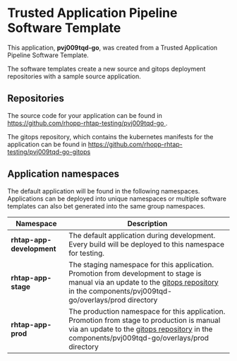 # Trusted Application Pipeline Software Template

This application, **pvj009tqd-go**, was created from a Trusted Application Pipeline Software Template.

The software templates create a new source and gitops deployment repositories with a sample source application. 

## Repositories

The source code for your application can be found in [https://github.com/rhopp-rhtap-testing/pvj009tqd-go ](https://github.com/rhopp-rhtap-testing/pvj009tqd-go ).
 
The gitops repository, which contains the kubernetes manifests for the application can be found in 
[https://github.com/rhopp-rhtap-testing/pvj009tqd-go-gitops ](https://github.com/rhopp-rhtap-testing/pvj009tqd-go-gitops ) 

## Application namespaces 

The default application will be found in the following namespaces. Applications can be deployed into unique namespaces or multiple software templates can also bet generated into the same group namespaces.  

|  Namespace   |  Description   |  
| -------- | -------- |   
| **rhtap-app-development** | The default application during development. Every build will be deployed to this namespace for testing. | 
| **rhtap-app-stage** | The staging namespace for this application. Promotion from development to stage is manual via an update to the [gitops repository](https://github.com/rhopp-rhtap-testing/pvj009tqd-go-gitops ) in the components/pvj009tqd-go/overlays/prod directory |  
| **rhtap-app-prod** | The production namespace for this application. Promotion from stage to production is manual via an update to the [gitops repository](https://github.com/rhopp-rhtap-testing/pvj009tqd-go-gitops ) in the components/pvj009tqd-go/overlays/prod directory | 